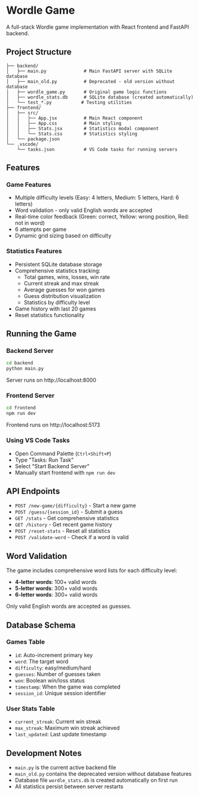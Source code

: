 # Wordle Game

A full-stack Wordle game implementation with React frontend and FastAPI backend.

## Project Structure

```
├── backend/
│   ├── main.py              # Main FastAPI server with SQLite database
│   ├── main_old.py          # Deprecated - old version without database
│   ├── wordle_game.py       # Original game logic functions
│   ├── wordle_stats.db      # SQLite database (created automatically)
│   └── test_*.py           # Testing utilities
├── frontend/
│   ├── src/
│   │   ├── App.jsx          # Main React component
│   │   ├── App.css          # Main styling
│   │   ├── Stats.jsx        # Statistics modal component
│   │   └── Stats.css        # Statistics styling
│   └── package.json
└── .vscode/
    └── tasks.json           # VS Code tasks for running servers
```

## Features

### Game Features
- Multiple difficulty levels (Easy: 4 letters, Medium: 5 letters, Hard: 6 letters)
- Word validation - only valid English words are accepted
- Real-time color feedback (Green: correct, Yellow: wrong position, Red: not in word)
- 6 attempts per game
- Dynamic grid sizing based on difficulty

### Statistics Features
- Persistent SQLite database storage
- Comprehensive statistics tracking:
  - Total games, wins, losses, win rate
  - Current streak and max streak
  - Average guesses for won games
  - Guess distribution visualization
  - Statistics by difficulty level
- Game history with last 20 games
- Reset statistics functionality

## Running the Game

### Backend Server
```bash
cd backend
python main.py
```
Server runs on http://localhost:8000

### Frontend Server
```bash
cd frontend
npm run dev
```
Frontend runs on http://localhost:5173

### Using VS Code Tasks
- Open Command Palette (`Ctrl+Shift+P`)
- Type "Tasks: Run Task"
- Select "Start Backend Server"
- Manually start frontend with `npm run dev`

## API Endpoints

- `POST /new-game/{difficulty}` - Start a new game
- `POST /guess/{session_id}` - Submit a guess
- `GET /stats` - Get comprehensive statistics
- `GET /history` - Get recent game history
- `POST /reset-stats` - Reset all statistics
- `POST /validate-word` - Check if a word is valid

## Word Validation

The game includes comprehensive word lists for each difficulty level:
- **4-letter words**: 100+ valid words
- **5-letter words**: 300+ valid words  
- **6-letter words**: 300+ valid words

Only valid English words are accepted as guesses.

## Database Schema

### Games Table
- `id`: Auto-increment primary key
- `word`: The target word
- `difficulty`: easy/medium/hard
- `guesses`: Number of guesses taken
- `won`: Boolean win/loss status
- `timestamp`: When the game was completed
- `session_id`: Unique session identifier

### User Stats Table
- `current_streak`: Current win streak
- `max_streak`: Maximum win streak achieved
- `last_updated`: Last update timestamp

## Development Notes

- `main.py` is the current active backend file
- `main_old.py` contains the deprecated version without database features
- Database file `wordle_stats.db` is created automatically on first run
- All statistics persist between server restarts

